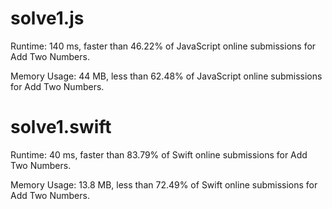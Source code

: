 # solve1.js

Runtime: 140 ms, faster than 46.22% of JavaScript online submissions for Add Two Numbers.

Memory Usage: 44 MB, less than 62.48% of JavaScript online submissions for Add Two Numbers.

# solve1.swift

Runtime: 40 ms, faster than 83.79% of Swift online submissions for Add Two Numbers.

Memory Usage: 13.8 MB, less than 72.49% of Swift online submissions for Add Two Numbers.
